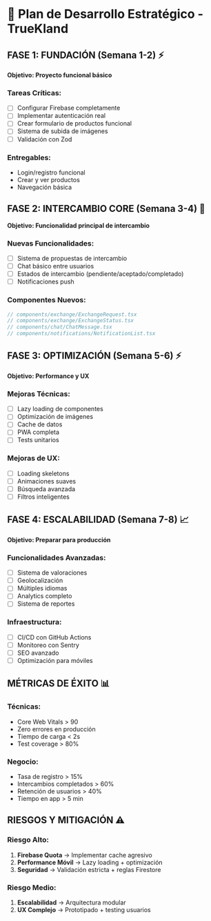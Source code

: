 # 🚀 Plan de Desarrollo Estratégico - TrueKland

## FASE 1: FUNDACIÓN (Semana 1-2) ⚡
**Objetivo: Proyecto funcional básico**

### Tareas Críticas:
- [ ] Configurar Firebase completamente
- [ ] Implementar autenticación real
- [ ] Crear formulario de productos funcional
- [ ] Sistema de subida de imágenes
- [ ] Validación con Zod

### Entregables:
- Login/registro funcional
- Crear y ver productos
- Navegación básica

## FASE 2: INTERCAMBIO CORE (Semana 3-4) 🔄
**Objetivo: Funcionalidad principal de intercambio**

### Nuevas Funcionalidades:
- [ ] Sistema de propuestas de intercambio
- [ ] Chat básico entre usuarios
- [ ] Estados de intercambio (pendiente/aceptado/completado)
- [ ] Notificaciones push

### Componentes Nuevos:
```typescript
// components/exchange/ExchangeRequest.tsx
// components/exchange/ExchangeStatus.tsx
// components/chat/ChatMessage.tsx
// components/notifications/NotificationList.tsx
```

## FASE 3: OPTIMIZACIÓN (Semana 5-6) ⚡
**Objetivo: Performance y UX**

### Mejoras Técnicas:
- [ ] Lazy loading de componentes
- [ ] Optimización de imágenes
- [ ] Cache de datos
- [ ] PWA completa
- [ ] Tests unitarios

### Mejoras de UX:
- [ ] Loading skeletons
- [ ] Animaciones suaves
- [ ] Búsqueda avanzada
- [ ] Filtros inteligentes

## FASE 4: ESCALABILIDAD (Semana 7-8) 📈
**Objetivo: Preparar para producción**

### Funcionalidades Avanzadas:
- [ ] Sistema de valoraciones
- [ ] Geolocalización
- [ ] Múltiples idiomas
- [ ] Analytics completo
- [ ] Sistema de reportes

### Infraestructura:
- [ ] CI/CD con GitHub Actions
- [ ] Monitoreo con Sentry
- [ ] SEO avanzado
- [ ] Optimización para móviles

## MÉTRICAS DE ÉXITO 📊

### Técnicas:
- Core Web Vitals > 90
- Zero errores en producción
- Tiempo de carga < 2s
- Test coverage > 80%

### Negocio:
- Tasa de registro > 15%
- Intercambios completados > 60%
- Retención de usuarios > 40%
- Tiempo en app > 5 min

## RIESGOS Y MITIGACIÓN ⚠️

### Riesgo Alto:
1. **Firebase Quota** → Implementar cache agresivo
2. **Performance Móvil** → Lazy loading + optimización
3. **Seguridad** → Validación estricta + reglas Firestore

### Riesgo Medio:
1. **Escalabilidad** → Arquitectura modular
2. **UX Complejo** → Prototipado + testing usuarios
